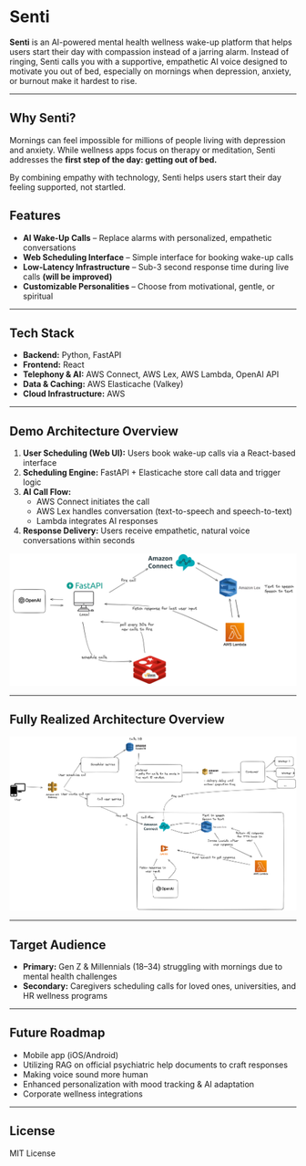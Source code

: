 # Senti

**Senti** is an AI-powered mental health wellness wake-up platform that helps users start their day with compassion instead of a jarring alarm. Instead of ringing, Senti calls you with a supportive, empathetic AI voice designed to motivate you out of bed, especially on mornings when depression, anxiety, or burnout make it hardest to rise.  

---

## Why Senti?
Mornings can feel impossible for millions of people living with depression and anxiety. While wellness apps focus on therapy or meditation, Senti addresses the **first step of the day: getting out of bed.**  

By combining empathy with technology, Senti helps users start their day feeling supported, not startled.  


## Features
- **AI Wake-Up Calls** – Replace alarms with personalized, empathetic conversations    
- **Web Scheduling Interface** – Simple interface for booking wake-up calls  
- **Low-Latency Infrastructure** – Sub-3 second response time during live calls **(will be improved)** 
- **Customizable Personalities** – Choose from motivational, gentle, or spiritual  

---

## Tech Stack
- **Backend:** Python, FastAPI  
- **Frontend:** React  
- **Telephony & AI:** AWS Connect, AWS Lex, AWS Lambda, OpenAI API  
- **Data & Caching:** AWS Elasticache (Valkey)  
- **Cloud Infrastructure:** AWS  

---

## Demo Architecture Overview
1. **User Scheduling (Web UI):** Users book wake-up calls via a React-based interface  
2. **Scheduling Engine:** FastAPI + Elasticache store call data and trigger logic  
3. **AI Call Flow:**  
   - AWS Connect initiates the call  
   - AWS Lex handles conversation (text-to-speech and speech-to-text)
   - Lambda integrates AI responses
4. **Response Delivery:** Users receive empathetic, natural voice conversations within seconds

![Demo Architecture Diagram](demo-architecture.png)

---
## Fully Realized Architecture Overview
![Full Architecture Diagram](full-architecture.png)

---

## Target Audience
- **Primary:** Gen Z & Millennials (18–34) struggling with mornings due to mental health challenges  
- **Secondary:** Caregivers scheduling calls for loved ones, universities, and HR wellness programs  


---

## Future Roadmap
- Mobile app (iOS/Android)
- Utilizing RAG on official psychiatric help documents to craft responses
- Making voice sound more human  
- Enhanced personalization with mood tracking & AI adaptation   
- Corporate wellness integrations  

---

## License
MIT License  
